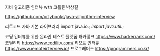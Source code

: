 자바 알고리즘 인터뷰 with 코틀린
박상길

https://github.com/onlybooks/java-algorithm-interview


리트코드 자바 기본 라이브러리
import java.io.*;
import java.util.*;


코딩 인터뷰를 위한 온라인 테스트 플렛폼
해커랭크        https://www.hackerrank.com/
코딜리티        https://www.codility.com/
리모트 인터뷰    https://www.remoteinterview.io/
프로그래머스     https://programmers.co.kr/
